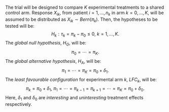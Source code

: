 The trial will be designed to compare $K$ experimental treatments to a shared
control arm. Response $X_{ik}$, from patient $i=1,\dots,n_k$ in arm
$k=0,\dots,K$, will be assumed to be distributed as
$X_{ik} \sim Bern(\pi_k)$. Then, the hypotheses to be tested will be:
$$ H_k : \tau_k = \pi_k - \pi_0 \le 0,\ k=1,\dots,K.$$
The *global null hypothesis*, $H_G$, will be:
$$ \pi_0 = \cdots = \pi_K. $$
The *global alternative hypothesis*, $H_A$, will be:
$$ \pi_1 = \cdots = \pi_K = \pi_0 + \delta_1. $$
The *least favourable configuration* for experimental arm $k$, $LFC_k$, will be:
$$ \pi_k = \pi_0 + \delta_1,\ \pi_1 = \cdots = \pi_{k-1} = \pi_{k+1} = \cdots = \pi_K = \pi_0 + \delta_0. $$
Here, $\delta_1$ and $\delta_0$ are *interesting* and *uninteresting* treatment
effects respectively.
